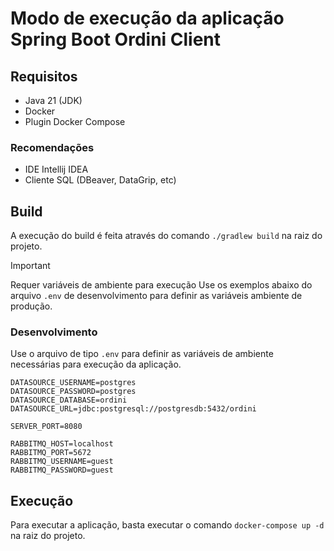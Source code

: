 # Modo de execução da aplicação Spring Boot Ordini Client

## Requisitos
 - Java 21 (JDK)
 - Docker
 - Plugin Docker Compose

### Recomendações

 - IDE Intellij IDEA
 - Cliente SQL (DBeaver, DataGrip, etc)

## Build

A execução do build é feita através do comando `./gradlew build` na raiz do projeto.

> [!IMPORTANT]
> 
> Requer variáveis de ambiente para execução
> Use os exemplos abaixo do arquivo `.env` de desenvolvimento para definir as variáveis ambiente de produção.

### Desenvolvimento

Use o arquivo de tipo `.env` para definir as variáveis de ambiente necessárias para execução da aplicação.

```dotenv {.env}
DATASOURCE_USERNAME=postgres
DATASOURCE_PASSWORD=postgres
DATASOURCE_DATABASE=ordini
DATASOURCE_URL=jdbc:postgresql://postgresdb:5432/ordini

SERVER_PORT=8080

RABBITMQ_HOST=localhost
RABBITMQ_PORT=5672
RABBITMQ_USERNAME=guest
RABBITMQ_PASSWORD=guest
```

## Execução

Para executar a aplicação, basta executar o comando `docker-compose up -d` na raiz do projeto.
